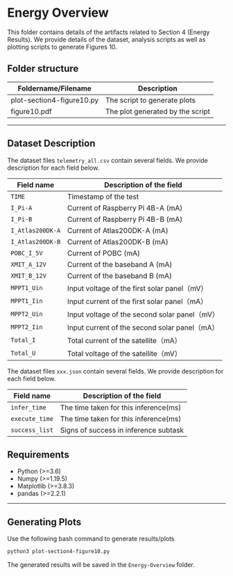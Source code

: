 # Energy Overview

This folder contains details of the artifacts related to Section 4 (Energy Results). We provide details of the dataset, analysis scripts as well as plotting scripts to generate Figures 10.

## Folder structure
|     Foldername/Filename      |                         Description                          |
| --------------- | ---------------------------------------------------------- |
| plot-section4-figure10.py  | The script to generate plots              |
| figure10.pdf  | The plot generated by the script      |
---
## Dataset Description

The dataset files `telemetry_all.csv` contain several fields. We provide description for each field below.

| Field name           | Description of the field                                           |
|----------------------|--------------------------------------------------------------------|
| `TIME`               | Timestamp of the test                           |
| `I_Pi-A`      |  Current of Raspberry Pi 4B-A (mA)         |
| `I_Pi-B`      |  Current of Raspberry Pi 4B-B (mA)         |
| `I_Atlas200DK-A`    | Current of Atlas200DK-A (mA)  |
| `I_Atlas200DK-B`    | Current of Atlas200DK-B (mA)  |
| `POBC_I_5V`    | Current of POBC (mA)  |
| `XMIT_A_12V`      | Current of the baseband A (mA) |
| `XMIT_B_12V`      | Current of the baseband B (mA) |
| `MPPT1_Uin`           | Input voltage of the first solar panel（mV）  |
| `MPPT1_Iin`        |   Input current of the first solar panel（mA）  |
| `MPPT2_Uin`       |  Input voltage of the second solar panel（mV）    |
| `MPPT2_Iin`       | Input current of the second solar panel（mA） |
| `Total_I`            | Total current of the satellite（mA）|
| `Total_U`            | Total voltage of the satellite（mV）|

The dataset files `xxx.json` contain several fields. We provide description for each field below.

| Field name           | Description of the field                                           |
|----------------------|--------------------------------------------------------------------|
| `infer_time`      |    The time taken for this inference(ms)     |
| `execute_time`    | The time taken for this inference(ms)                  |
| `success_list`     | Signs of success in inference subtask |
## Requirements

* Python (>=3.6)
* Numpy (>=1.19.5)
* Matplotlib (>=3.8.3)
* pandas (>=2.2.1)

---
## Generating Plots
Use the following bash command to generate results/plots

```bash
python3 plot-section4-figure10.py
```
The generated results will be saved in the `Energy-Overview` folder.